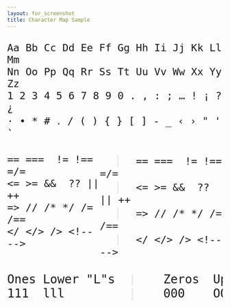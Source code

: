 ```yaml
---
layout: for_screenshot
title: Character Map Sample
---
```


<pre class="lang-text" style="font-size: 28px;"><code><span>Aa Bb Cc Dd Ee Ff Gg Hh Ii Jj Kk Ll Mm</span>
<span>Nn Oo Pp Qq Rr Ss Tt Uu Vv Ww Xx Yy Zz</span>
<span>1 2 3 4 5 6 7 8 9 0 . , : ; … ! ¡ ? ¿</span>
<span>· • * # ․ / ( ) { } [ ] - _ ‹ › " ' `</span></code>

<div style="display: flex">
<div><code class="lang-js" style="font-variant-ligatures: none; font-feature-settings: normal;">== ===  != !== =/=</code>
<code class="lang-js" style="font-variant-ligatures: none; font-feature-settings: normal;"><= >= &&  ?? || ++</code>
<code class="lang-js" style="font-variant-ligatures: none; font-feature-settings: normal;">=> // /* */ /= /==</code>
<code class="lang-html" style="font-variant-ligatures: none; font-feature-settings: normal;">&lt;/ &lt;/&gt; /&gt; &lt;!-- --&gt;</code>
</div>
<div id="ligatures" style="font-variant-ligatures: auto;"><span style="opacity: .1">  |  </span><code class="lang-js">== ===  != !== =/=</code>
<span style="opacity: .1">  |  </span><code class="lang-js"><= >= &&  ?? || ++</code>
<span style="opacity: .1">  |  </span><code class="lang-js">=> // /* */ /= /==</code>
<span style="opacity: .1">  |  </span><code class="lang-html">&lt;/ &lt;/&gt; /&gt; &lt;!-- --&gt;</code>
</div></div><div style="display: flex">
<div style="margin-right: 1rem;">
Ones
111
</div>
<div style="margin-right: 2rem;">
Lower "L"s
lll
</div>
<div style="opacity: .1; margin-right: 4rem;">
|
|
</div>
<div style="margin-right: 2rem;">
Zeros
000
</div>
<div>
Upper "O"s
OOO
</div>
</div>

</pre>
